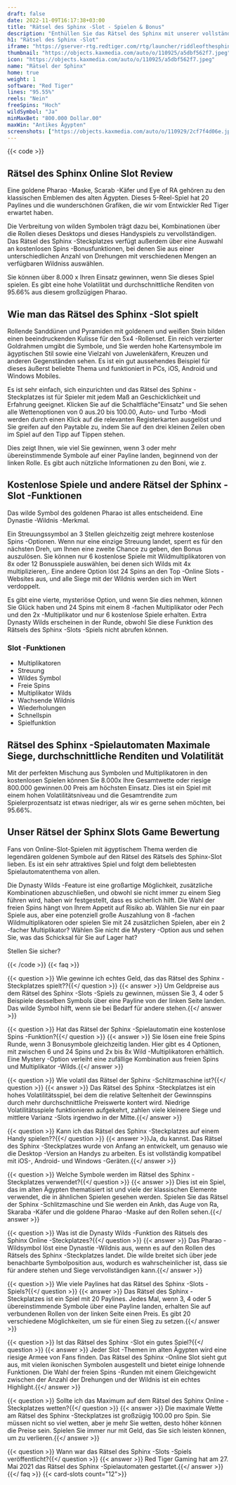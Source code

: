 ```yaml
---
draft: false
date: 2022-11-09T16:17:38+03:00
title: "Rätsel des Sphinx -Slot - Spielen & Bonus"
description: "Enthüllen Sie das Rätsel des Sphinx mit unserer vollständigen Slot -Bewertung. Wir behandeln das Gameplay, zusätzliche Funktionen und wo Sie es mit den Top -Casino -Boni spielen können."
h1: "Rätsel des Sphinx -Slot"
iframe: "https://gserver-rtg.redtiger.com/rtg/launcher/riddleofthesphinx"
thumbnail: "https://objects.kaxmedia.com/auto/o/110925/a5dbf562f7.jpeg"
icon: "https://objects.kaxmedia.com/auto/o/110925/a5dbf562f7.jpeg"
name: "Rätsel der Sphinx"
home: true
weight: 1
software: "Red Tiger"
lines: "95.55%"
reels: "Nein"
freeSpins: "Hoch"
wildSymbol: "Ja"
minMaxBet: "800.000 Dollar.00"
maxWin: "Antikes Ägypten"
screenshots: ["https://objects.kaxmedia.com/auto/o/110929/2cf7f4d06e.jpeg"]
---
```


{{< code >}}<h2>Rätsel des Sphinx Online Slot Review</h2><p>Eine goldene Pharao -Maske, Scarab -Käfer und Eye of RA gehören zu den klassischen Emblemen des alten Ägypten. Dieses 5-Reel-Spiel hat 20 Paylines und die wunderschönen Grafiken, die wir vom Entwickler Red Tiger erwartet haben.</p><p>Die Verbreitung von wilden Symbolen trägt dazu bei, Kombinationen über die Rollen dieses Desktops und dieses Handyspiels zu vervollständigen. Das Rätsel des Sphinx -Steckplatzes verfügt außerdem über eine Auswahl an kostenlosen Spins -Bonusfunktionen, bei denen Sie aus einer unterschiedlichen Anzahl von Drehungen mit verschiedenen Mengen an verfügbaren Wildniss auswählen.</p><p>Sie können über 8.000 x Ihren Einsatz gewinnen, wenn Sie dieses Spiel spielen. Es gibt eine hohe Volatilität und durchschnittliche Renditen von 95.66% aus diesem großzügigen Pharao.</p><h2>Wie man das Rätsel des Sphinx -Slot spielt</h2><p>Rollende Sanddünen und Pyramiden mit goldenem und weißen Stein bilden einen beeindruckenden Kulisse für den 5x4 -Rollenset. Ein reich verzierter Goldrahmen umgibt die Symbole, und Sie werden hohe Kartensymbole im ägyptischen Stil sowie eine Vielzahl von Juwelenkäfern, Kreuzen und anderen Gegenständen sehen. Es ist ein gut aussehendes Beispiel für dieses äußerst beliebte Thema und funktioniert in PCs, iOS, Android und Windows Mobiles.</p><p>Es ist sehr einfach, sich einzurichten und das Rätsel des Sphinx -Steckplatzes ist für Spieler mit jedem Maß an Geschicklichkeit und Erfahrung geeignet. Klicken Sie auf die Schaltfläche"Einsatz" und Sie sehen alle Wettenoptionen von 0 aus.20 bis 100.00, Auto- und Turbo -Modi werden durch einen Klick auf die relevanten Registerkarten ausgelöst und Sie greifen auf den Paytable zu, indem Sie auf den drei kleinen Zeilen oben im Spiel auf den Tipp auf Tippen stehen.</p><p>Dies zeigt Ihnen, wie viel Sie gewinnen, wenn 3 oder mehr übereinstimmende Symbole auf einer Payline landen, beginnend von der linken Rolle. Es gibt auch nützliche Informationen zu den Boni, wie z.</p><h2>Kostenlose Spiele und andere Rätsel der Sphinx -Slot -Funktionen</h2><p>Das wilde Symbol des goldenen Pharao ist alles entscheidend. Eine Dynastie -Wildnis -Merkmal.</p><p>Ein Streuungssymbol an 3 Stellen gleichzeitig zeigt mehrere kostenlose Spins -Optionen. Wenn nur eine einzige Streuung landet, sperrt es für den nächsten Dreh, um Ihnen eine zweite Chance zu geben, den Bonus auszulösen. Sie können nur 6 kostenlose Spiele mit Wildmultiplikatoren von 8x oder 12 Bonusspiele auswählen, bei denen sich Wilds mit 4x multiplizieren,. Eine andere Option löst 24 Spins an den Top -Online Slots -Websites aus, und alle Siege mit der Wildnis werden sich im Wert verdoppelt.</p><p>Es gibt eine vierte, mysteriöse Option, und wenn Sie dies nehmen, können Sie Glück haben und 24 Spins mit einem 8 -fachen Multiplikator oder Pech und den 2x -Multiplikator und nur 6 kostenlose Spiele erhalten. Extra Dynasty Wilds erscheinen in der Runde, obwohl Sie diese Funktion des Rätsels des Sphinx -Slots -Spiels nicht abrufen können.</p><h3>
Slot -Funktionen</h3><ul>
<li></span>
Multiplikatoren</li>
<li></span>
Streuung</li>
<li></span>
Wildes Symbol</li>
<li></span>
Freie Spins</li>
<li></span>
Multiplikator Wilds</li>
<li></span>
Wachsende Wildnis</li>
<li></span>
Wiederholungen</li>
<li></span>
Schnellspin</li>
<li></span>
Spielfunktion</li></ul><h2>Rätsel des Sphinx -Spielautomaten Maximale Siege, durchschnittliche Renditen und Volatilität</h2><p>Mit der perfekten Mischung aus Symbolen und Multiplikatoren in den kostenlosen Spielen können Sie 8.000x Ihre Gesamtwette oder riesige 800.000 gewinnen.00 Preis am höchsten Einsatz. Dies ist ein Spiel mit einem hohen Volatilitätsniveau und die Gesamtrendite zum Spielerprozentsatz ist etwas niedriger, als wir es gerne sehen möchten, bei 95.66%.</p><h2>Unser Rätsel der Sphinx Slots Game Bewertung</h2><p>Fans von Online-Slot-Spielen mit ägyptischem Thema werden die legendären goldenen Symbole auf den Rätsel des Rätsels des Sphinx-Slot lieben. Es ist ein sehr attraktives Spiel und folgt dem beliebtesten Spielautomatenthema von allen.</p><p>Die Dynasty Wilds -Feature ist eine großartige Möglichkeit, zusätzliche Kombinationen abzuschließen, und obwohl sie nicht immer zu einem Sieg führen wird, haben wir festgestellt, dass es sicherlich hilft. Die Wahl der freien Spins hängt von Ihrem Appetit auf Risiko ab. Wählen Sie nur ein paar Spiele aus, aber eine potenziell große Auszahlung von 8 -fachen Wildmultiplikatoren oder spielen Sie mit 24 zusätzlichen Spielen, aber ein 2 -facher Multiplikator? Wählen Sie nicht die Mystery -Option aus und sehen Sie, was das Schicksal für Sie auf Lager hat?</p><p>Stellen Sie sicher?</p>
{{< /code >}}
{{< faq >}}

{{< question >}} Wie gewinne ich echtes Geld, das das Rätsel des Sphinx -Steckplatzes spielt??{{</ question >}}
{{< answer >}} Um Geldpreise aus dem Rätsel des Sphinx -Slots -Spiels zu gewinnen, müssen Sie 3, 4 oder 5 Beispiele desselben Symbols über eine Payline von der linken Seite landen. Das wilde Symbol hilft, wenn sie bei Bedarf für andere stehen.{{</ answer >}}

{{< question >}} Hat das Rätsel der Sphinx -Spielautomatin eine kostenlose Spins -Funktion?{{</ question >}}
{{< answer >}} Sie lösen eine freie Spins Runde, wenn 3 Bonusymbole gleichzeitig landen. Hier gibt es 4 Optionen, mit zwischen 6 und 24 Spins und 2x bis 8x Wild -Multiplikatoren erhältlich. Eine Mystery -Option verleiht eine zufällige Kombination aus freien Spins und Multiplikator -Wilds.{{</ answer >}}

{{< question >}} Wie volatil das Rätsel der Sphinx -Schlitzmaschine ist?{{</ question >}}
{{< answer >}} Das Rätsel des Sphinx -Steckplatzes ist ein hohes Volatilitätsspiel, bei dem die relative Seltenheit der Gewinnspins durch mehr durchschnittliche Preiswerte kontert wird. Niedrige Volatilitätsspiele funktionieren aufgekehrt, zahlen viele kleinere Siege und mittlere Varianz -Slots irgendwo in der Mitte.{{</ answer >}}

{{< question >}} Kann ich das Rätsel des Sphinx -Steckplatzes auf einem Handy spielen??{{</ question >}}
{{< answer >}}Ja, du kannst. Das Rätsel des Sphinx -Steckplatzes wurde von Anfang an entwickelt, um genauso wie die Desktop -Version an Handys zu arbeiten. Es ist vollständig kompatibel mit iOS-, Android- und Windows -Geräten.{{</ answer >}}

{{< question >}} Welche Symbole werden im Rätsel des Sphinx -Steckplatzes verwendet?{{</ question >}}
{{< answer >}} Dies ist ein Spiel, das im alten Ägypten thematisiert ist und viele der klassischen Elemente verwendet, die in ähnlichen Spielen gesehen werden. Spielen Sie das Rätsel der Sphinx -Schlitzmaschine und Sie werden ein Ankh, das Auge von Ra, Skaraba -Käfer und die goldene Pharao -Maske auf den Rollen sehen.{{</ answer >}}

{{< question >}} Was ist die Dynasty Wilds -Funktion des Rätsels des Sphinx Online -Steckplatzes?{{</ question >}}
{{< answer >}} Das Pharao -Wildsymbol löst eine Dynastie -Wildnis aus, wenn es auf den Rollen des Rätsels des Sphinx -Steckplatzes landet. Die wilde breitet sich über jede benachbarte Symbolposition aus, wodurch es wahrscheinlicher ist, dass sie für andere stehen und Siege vervollständigen kann.{{</ answer >}}

{{< question >}} Wie viele Paylines hat das Rätsel des Sphinx -Slots -Spiels?{{</ question >}}
{{< answer >}} Das Rätsel des Sphinx -Steckplatzes ist ein Spiel mit 20 Paylines. Jedes Mal, wenn 3, 4 oder 5 übereinstimmende Symbole über eine Payline landen, erhalten Sie auf verbundenen Rollen von der linken Seite einen Preis. Es gibt 20 verschiedene Möglichkeiten, um sie für einen Sieg zu setzen.{{</ answer >}}

{{< question >}} Ist das Rätsel des Sphinx -Slot ein gutes Spiel?{{</ question >}}
{{< answer >}} Jeder Slot -Themen im alten Ägypten wird eine riesige Armee von Fans finden. Das Rätsel des Sphinx -Online Slot sieht gut aus, mit vielen ikonischen Symbolen ausgestellt und bietet einige lohnende Funktionen. Die Wahl der freien Spins -Runden mit einem Gleichgewicht zwischen der Anzahl der Drehungen und der Wildnis ist ein echtes Highlight.{{</ answer >}}

{{< question >}} Sollte ich das Maximum auf dem Rätsel des Sphinx Online -Steckplatzes wetten?{{</ question >}}
{{< answer >}} Die maximale Wette am Rätsel des Sphinx -Steckplatzes ist großzügig 100.00 pro Spin. Sie müssen nicht so viel wetten, aber je mehr Sie wetten, desto höher können die Preise sein. Spielen Sie immer nur mit Geld, das Sie sich leisten können, um zu verlieren.{{</ answer >}}

{{< question >}} Wann war das Rätsel des Sphinx -Slots -Spiels veröffentlicht?{{</ question >}}
{{< answer >}} Red Tiger Gaming hat am 27. Mai 2021 das Rätsel des Sphinx -Spielautomaten gestartet.{{</ answer >}}
{{</ faq >}}
{{< card-slots count="12">}}